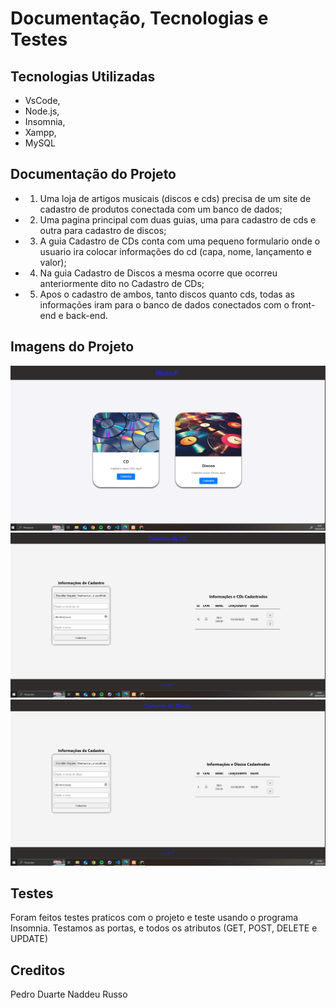 # Documentação, Tecnologias e Testes

## Tecnologias Utilizadas

- VsCode, 
- Node.js, 
- Insomnia, 
- Xampp, 
- MySQL

## Documentação do Projeto

- 1. Uma loja de artigos musicais (discos e cds) precisa de um site de cadastro de produtos conectada com um banco de dados;
- 2. Uma pagina principal com duas guias, uma para cadastro de cds e outra para cadastro de discos;
- 3. A guia Cadastro de CDs conta com uma pequeno formulario onde o usuario ira colocar informações do cd (capa, nome, lançamento e valor);
- 4. Na guia Cadastro de Discos a mesma ocorre que ocorreu anteriormente dito no Cadastro de CDs;
- 5. Apos o cadastro de ambos, tanto discos quanto cds, todas as informações iram para o banco de dados conectados com o front-end e back-end.

## Imagens do Projeto

![Pagina Inicial](./docs/wireframe/Captura1.PNG)
![Cadastro de CDs](./docs/wireframe/Capturar2.PNG)
![Cadastro de Disco](./docs/wireframe/Capturar3.PNG)

## Testes

Foram feitos testes praticos com o projeto e teste usando o programa Insomnia. Testamos as portas, e todos os atributos (GET, POST, DELETE e UPDATE)

## Creditos 

Pedro Duarte Naddeu Russo
